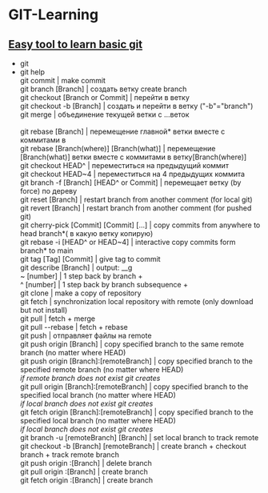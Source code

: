 # GIT-Learning
[Easy tool to learn basic git](https://learngitbranching.js.org/?locale=en_US&DEMO=)<br>
---
- git<br>
- git help<br>
git commit                                      | make commit<br>
git branch [Branch]                             | создать ветку create branch<br>
git checkout [Branch or Commit]                 | перейти в ветку<br>
git checkout -b [Branch]                        | создать и перейти в ветку ("-b"="branch") <br>
git merge                                       | объединение текущей ветки с ...веток<br>  
git rebase [Branch]                             | перемещение главной* ветки вместе с коммитами в<br>
git rebase [Branch(where)] [Branch(what)]       | перемещение [Branch(what)] ветки вместе с коммитами в ветку[Branch(where)]<br>
git checkout HEAD^                              | переместиться на предыдущий коммит<br>
git checkout HEAD~4                             | переместиться на 4 предыдущих коммита<br>
git branch -f [Branch] [HEAD^ or Commit]        | перемещает ветку (by force) по дереву<br>
git reset [Branch]                              | restart branch from another comment (for local git)<br>
git revert [Branch]                             | restart branch from another comment (for pushed git)<br>
git cherry-pick [Commit] [Commit] [...]         | copy commits from anywhere to head branch*( в какую ветку копирую)<br>
git rebase -i [HEAD^ or HEAD~4]                 | interactive copy commits form branch* to main<br>
git tag [Tag] [Commit]                          | give tag to commit<br>
git describe [Branch]                           | output: <tag>_<numCommits>_g<hash><br>
~ [number]                                      | 1 step back by branch +<br>
^ [number]                                      | 1 step back by branch subsequence +<br>
git clone                                       | make a copy of repository<br>
git fetch                                       | synchronization local repository with remote (only download but not install)<br>
git pull                                        | fetch + merge<br>
git pull --rebase                               | fetch + rebase<br>
git push                                        | отправляет файлы на remote<br>
git push origin [Branch]                        | copy specified branch to the same remote branch (no matter where HEAD)<br>
git push origin [Branch]:[remoteBranch]         | copy specified branch to the specified remote branch (no matter where HEAD) <br>
                                                *if remote branch does not exist git creates*<br>
git pull origin [Branch]:[remoteBranch]         | copy specified branch to the specified local branch (no matter where HEAD) <br>
                                                *if local branch does not exist git creates*<br>
git fetch origin [Branch]:[remoteBranch]        | copy specified branch to the specified local branch (no matter where HEAD) <br>
                                                *if local branch does not exist git creates*<br>
git branch -u [remoteBranch] [Branch]           | set local branch to track remote<br>
    git checkout -b [Branch] [remoteBranch]     | create branch + checkout branch + track remote branch<br>
git push origin :[Branch]                       | delete branch<br>
git pull origin :[Branch]                       | create branch<br>
git fetch origin :[Branch]                      | create branch<br>

